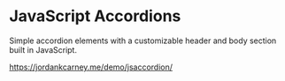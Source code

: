 # JavaScript Accordions
Simple accordion elements with a customizable header and body section built in JavaScript.

https://jordankcarney.me/demo/jsaccordion/
